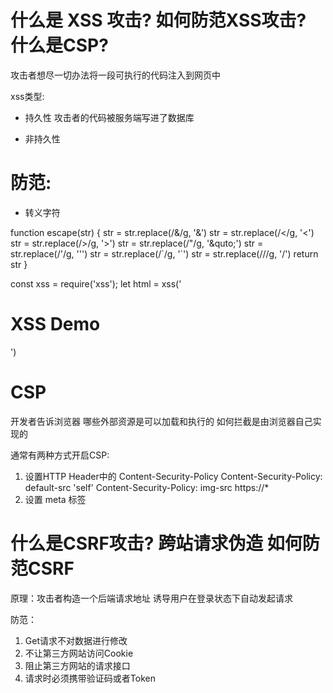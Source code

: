 # 什么是 XSS 攻击? 如何防范XSS攻击? 什么是CSP?
攻击者想尽一切办法将一段可执行的代码注入到网页中

xss类型:
 - 持久性
    攻击者的代码被服务端写进了数据库

 - 非持久性
    <!-- http://www.baidu.com?name=<script>alert(1)</script> -->


# 防范:
 - 转义字符

 function escape(str) {
     str = str.replace(/&/g, '&amp;')
     str = str.replace(/</g, '&lt;')
     str = str.replace(/>/g, '&gt;')
     str = str.replace(/"/g, '&quto;')
     str = str.replace(/'/g, '&#39;')
     str = str.replace(/`/g, '&#96;')
     str = str.replace(/\//g, '&#x2F;')
     return str
 }

 <!-- <script>alert(1)</script> -->
 <!-- &lt;script&gt;alert(1)&lt;&#x2F;script&gt; -->

 const xss = require('xss');
 let html = xss('<h1>XSS Demo</h1>')
 <!-- 将这些标签加入白名单 输出当中会保留此处列出的这些标签 -->

 # CSP
 开发者告诉浏览器 哪些外部资源是可以加载和执行的 如何拦截是由浏览器自己实现的

 通常有两种方式开启CSP:
  1. 设置HTTP Header中的 Content-Security-Policy
            Content-Security-Policy: default-src 'self' 
            <!-- 只允许加载本站资源 如果注入远程的资源 浏览器就不会去加载他 -->
            Content-Security-Policy: img-src https://*
            <!-- 只允许加载https协议的图片 -->
  2. 设置 meta 标签 <meta http-equiv="Content-Security-Policy">


 # 什么是CSRF攻击? 跨站请求伪造 如何防范CSRF
 原理：攻击者构造一个后端请求地址 诱导用户在登录状态下自动发起请求

 防范：
 1. Get请求不对数据进行修改
 2. 不让第三方网站访问Cookie
 3. 阻止第三方网站的请求接口
 4. 请求时必须携带验证码或者Token
